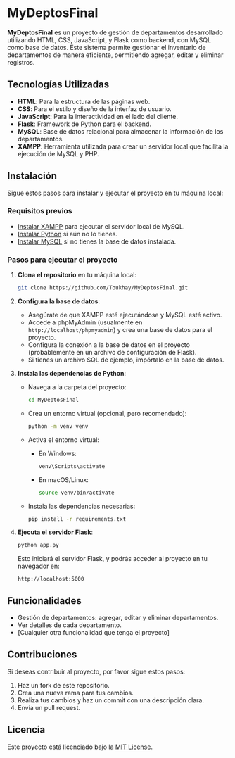 # MyDeptosFinal

**MyDeptosFinal** es un proyecto de gestión de departamentos desarrollado utilizando HTML, CSS, JavaScript, y Flask como backend, con MySQL como base de datos. Este sistema permite gestionar el inventario de departamentos de manera eficiente, permitiendo agregar, editar y eliminar registros.

## Tecnologías Utilizadas

- **HTML**: Para la estructura de las páginas web.
- **CSS**: Para el estilo y diseño de la interfaz de usuario.
- **JavaScript**: Para la interactividad en el lado del cliente.
- **Flask**: Framework de Python para el backend.
- **MySQL**: Base de datos relacional para almacenar la información de los departamentos.
- **XAMPP**: Herramienta utilizada para crear un servidor local que facilita la ejecución de MySQL y PHP.

## Instalación

Sigue estos pasos para instalar y ejecutar el proyecto en tu máquina local:

### Requisitos previos

- [Instalar XAMPP](https://www.apachefriends.org/es/index.html) para ejecutar el servidor local de MySQL.
- [Instalar Python](https://www.python.org/downloads/) si aún no lo tienes.
- [Instalar MySQL](https://dev.mysql.com/downloads/installer/) si no tienes la base de datos instalada.

### Pasos para ejecutar el proyecto

1. **Clona el repositorio** en tu máquina local:

    ```bash
    git clone https://github.com/Toukhay/MyDeptosFinal.git
    ```

2. **Configura la base de datos**:
   - Asegúrate de que XAMPP esté ejecutándose y MySQL esté activo.
   - Accede a phpMyAdmin (usualmente en `http://localhost/phpmyadmin`) y crea una base de datos para el proyecto.
   - Configura la conexión a la base de datos en el proyecto (probablemente en un archivo de configuración de Flask).
   - Si tienes un archivo SQL de ejemplo, impórtalo en la base de datos.

3. **Instala las dependencias de Python**:
   - Navega a la carpeta del proyecto:

     ```bash
     cd MyDeptosFinal
     ```

   - Crea un entorno virtual (opcional, pero recomendado):

     ```bash
     python -m venv venv
     ```

   - Activa el entorno virtual:
     - En Windows:

       ```bash
       venv\Scripts\activate
       ```

     - En macOS/Linux:

       ```bash
       source venv/bin/activate
       ```

   - Instala las dependencias necesarias:

     ```bash
     pip install -r requirements.txt
     ```

4. **Ejecuta el servidor Flask**:

    ```bash
    python app.py
    ```

    Esto iniciará el servidor Flask, y podrás acceder al proyecto en tu navegador en:

    ```
    http://localhost:5000
    ```

## Funcionalidades

- Gestión de departamentos: agregar, editar y eliminar departamentos.
- Ver detalles de cada departamento.
- [Cualquier otra funcionalidad que tenga el proyecto]

## Contribuciones

Si deseas contribuir al proyecto, por favor sigue estos pasos:

1. Haz un fork de este repositorio.
2. Crea una nueva rama para tus cambios.
3. Realiza tus cambios y haz un commit con una descripción clara.
4. Envía un pull request.

## Licencia

Este proyecto está licenciado bajo la [MIT License](LICENSE).
